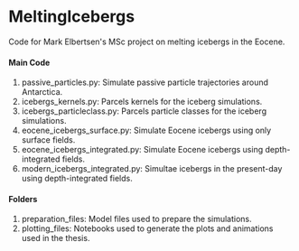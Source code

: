 # MeltingIcebergs
Code for Mark Elbertsen's MSc project on melting icebergs in the Eocene.

#### Main Code
1) passive_particles.py: Simulate passive particle trajectories around Antarctica.
2) icebergs_kernels.py: Parcels kernels for the iceberg simulations.
3) icebergs_particleclass.py: Parcels particle classes for the iceberg simulations.
4) eocene_icebergs_surface.py: Simulate Eocene icebergs using only surface fields.
5) eocene_icebergs_integrated.py: Simulate Eocene icebergs using depth-integrated fields.
6) modern_icebergs_integrated.py: Simultae icebergs in the present-day using depth-integrated fields.

#### Folders
1) preparation_files: Model files used to prepare the simulations.
2) plotting_files: Notebooks used to generate the plots and animations used in the thesis.
